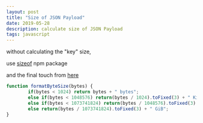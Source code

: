 ```yaml
---
layout: post
title: "Size of JSON Payload"
date: 2019-05-28
description: calculate size of JSON Payload
tags: javascript
---
```


without calculating the "key" size, 


use [sizeof](https://github.com/miktam/sizeof) npm package

and the final touch from [here](https://gist.github.com/zensh/4975495)

```javascript
function formatByteSize(bytes) {
        if(bytes < 1024) return bytes + " bytes";
        else if(bytes < 1048576) return(bytes / 1024).toFixed(3) + " KiB";
        else if(bytes < 1073741824) return(bytes / 1048576).toFixed(3) + " MiB";
        else return(bytes / 1073741824).toFixed(3) + " GiB";
}
```